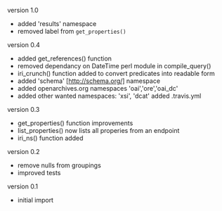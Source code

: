 version 1.0
- added 'results' namespace
- removed label from `get_properties()`

version 0.4
- added get_references() function
- removed dependancy on DateTime perl module in compile_query()
- iri_crunch() function added to convert predicates into readable form
- added 'schema' [http://schema.org/]  namespace
- added openarchives.org namespaces 'oai','ore','oai_dc' 
- added other wanted namespaces: 'xsi', 'dcat'
  added .travis.yml

version 0.3
- get_properties() function improvements
- list_properties() now lists all properies from an endpoint
- iri_ns() function added

version 0.2
- remove nulls from groupings
- improved tests

version 0.1
- initial import
